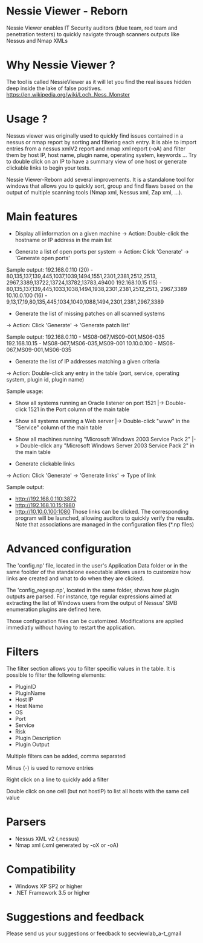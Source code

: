 # Nessie Viewer - Reborn

Nessie Viewer enables IT Security auditors (blue team, red team and penetration testers) to quickly navigate through scanners outputs like Nessus and Nmap XMLs
 
# Why Nessie Viewer ? 

The tool is called NessieViewer as it will let you find the real issues hidden deep inside the lake of false positives.
https://en.wikipedia.org/wiki/Loch_Ness_Monster


# Usage ?

Nessus viewer was originally used to quickly find issues contained in a nessus or nmap report by sorting and filtering each entry. It is able to import entries from a nessus xmlV2 report and nmap xml report (-oA) and filter them by host IP, host name, plugin name, operating system, keywords ...
Try to double click on an IP to have a summary view of one host or generate clickable links to begin your tests.

Nessie Viewer-Reborn add several improvements. It is a standalone tool for windows that allows you to quickly sort, group and find flaws based on the output of multiple  scanning tools (Nmap xml, Nessus xml, Zap xml, ...). 

# Main features 

- Display all information on a given machine 
-> Action: Double-click the hostname or IP address in the main list


- Generate a list of open ports per system
-> Action: Click 'Generate' -> 'Generate open ports' 

 Sample output: 
 192.168.0.110 (20) - 80,135,137,139,445,1037,1039,1494,1551,2301,2381,2512,2513,
    2967,3389,13722,13724,13782,13783,49400 
 192.168.10.15 (15) - 80,135,137,139,445,1033,1038,1494,1938,2301,2381,2512,2513,
    2967,3389 
 10.10.0.100 (16) - 9,13,17,19,80,135,445,1034,1040,1088,1494,2301,2381,2967,3389 

 

- Generate the list of missing patches on all scanned systems

-> Action: Click 'Generate' -> 'Generate patch list' 

 Sample output: 
 192.168.0.110 - MS08-067,MS09-001,MS06-035 
 192.168.10.15 - MS08-067,MS06-035,MS09-001 
 10.10.0.100 - MS08-067,MS09-001,MS06-035 

 
- Generate the list of IP addresses matching a given criteria
 
-> Action: Double-click any entry in the table (port, service, operating system, 
         plugin id, plugin name) 

 Sample usage: 
 - Show all systems running an Oracle listener on port 1521 
   |-> Double-click 1521 in the Port column of the main table 
 - Show all systems running a Web server 
   |-> Double-click "www" in the "Service" column of the main table 
 - Show all machines running "Microsoft Windows 2003 Service Pack 2" 
   |-> Double-click any "Microsoft Windows Server 2003 Service Pack 2" in the 
   main table

   
   
- Generate clickable links

-> Action: Click 'Generate' -> 'Generate links' -> Type of link

 Sample output: 
 - http://192.168.0.110:3872 
 - http://192.168.10.15:1980
 - http://10.10.0.100:1080 
 Those links can be clicked. The corresponding program will be launched, allowing
 auditors to quickly verify the results. Note that associations are managed in the
 configuration files (*.np files)


# Advanced configuration  

The 'config.np' file, located in the user's Application Data folder or in the same foolder of the standalone executable allows users to customize how links are created and what to do when they are clicked. 

The 'config_regexp.np', located in the same folder, shows how plugin outputs are parsed. For instance, tge regular expressions aimed at extracting the list of Windows users from the output of Nessus' SMB enumeration plugins are defined here. 

Those configuration files can be customized. Modifications are applied immediatly without having to restart the application.


# Filters 

The filter section allows you to filter specific values in the table. It is possible to filter the following elements:
- PluginID
- PluginName
- Host IP
- Host Name
- OS
- Port
- Service
- Risk
- Plugin Description
- Plugin Output

Multiple filters can be added, comma separated

Minus (-) is used to remove entries 

Right click on a line to quickly add a filter

Double click on one cell (but not hostIP) to list all hosts with the same cell value


# Parsers

- Nessus XML v2 (.nessus)
- Nmap xml (.xml generated by -oX or -oA)


# Compatibility

- Windows XP SP2 or higher
- .NET Framework 3.5 or higher

# Suggestions and feedback 

Please send us your suggestions or feedback to secviewlab_a-t_gmail


